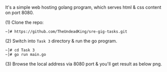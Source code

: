 It's a simple web hosting golang program, which serves html & css content on port 8080.

(1) Clone the repo:

~~~
~]# https://github.com/TheUndeadKing/sre-gig-tasks.git
~~~

(2) Switch into `Task 3` directory & run the go program.

~~~
~]# cd Task 3
~]# go run main.go
~~~

(3) Browse the local address via 8080 port & you'll get result as below png.


